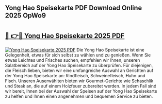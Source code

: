 ## Yong Hao Speisekarte PDF Download Online 2025 OpWo9

# <h2><a href="http://gc75n1v.nevu.top/?p=Yong+Hao+Speisekarte">🔗 👉🔴 Yong Hao Speisekarte 2025 PDF</a></h2>

[![Yong Hao Speisekarte 2025 PDF](https://i.imgur.com/dBaPXMq.png)](http://gc75n1v.nevu.top/?p=Yong+Hao+Speisekarte)
Die Yong Hao Speisekarte ist eine Gelegenheit, etwas für sich selbst zu wählen und zu genießen. Wenn Sie etwas Leichtes und Frisches suchen, empfehlen wir Ihnen, unseren Salatbereich auf der Yong Hao Speisekarte zu überprüfen. Für diejenigen, die Fleisch lieben, bieten wir eine umfangreiche Auswahl an Gerichten auf der Yong Hao Speisekarte an: Rindfleisch, Schweinefleisch, Huhn und Fisch. Unseren Auserwählten bieten wir Gourmet-Gerichte wie Schaschlik und Steak an, die auf einem Holzfeuer zubereitet werden. In jedem Fall sind wir bereit, Ihnen bei der Auswahl der Speisen auf der Yong Hao Speisekarte zu helfen und Ihnen einen angenehmen und bequemen Service zu bieten.
